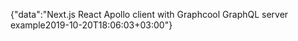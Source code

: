 {"data":"Next.js React Apollo client with Graphcool GraphQL server example2019-10-20T18:06:03+03:00"}
